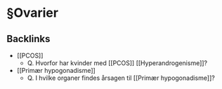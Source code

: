 # §Ovarier

## Backlinks
* [[PCOS]]
	* Q. Hvorfor har kvinder med [[PCOS]] [[Hyperandrogenisme]]?
* [[Primær hypogonadisme]]
	* Q. I hvilke organer findes årsagen til [[Primær hypogonadisme]]?

<!-- {BearID:42D9A67A-AA69-4303-9DEF-26ADA435B762-21575-000026F85F4BA1A8} -->

